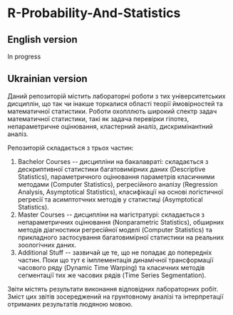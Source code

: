 # R-Probability-And-Statistics

## English version

In progress

## Ukrainian version

Даний репозиторій містить лабораторні роботи з тих університетських дисциплін, що так чи інакше торкалися області теорії ймовірностей та математичної статистики. Роботи охопллють широкий спектр задач математичної статистики, такі як задача перевірки гіпотез, непараметричне оцінювання, кластерний аналіз, дискримінантний аналіз.

Репозиторій складається з трьох частин:

1. Bachelor Courses -- дисципліни на бакалавраті: складається з дескриптивної статистики багатовимірних даних (Descriptive Statistics), параметричного оцінювання параметрів класичними методами (Computer Statistics), регресійного аналізу (Regression Analysis, Asymptotical Statistics), класифікації на основі логістичної регресії та асимптотчних методів у статистиці (Asymptotical Statistics).
2. Master Courses -- дисципліни на магістратурі: складається з непараметричних оцінювання (Nonparametric Statistics), обширних методів діагностики регресійної моделі (Computer Statistics) та прикладного застосування багатовимірної статистики на реальних зоологічних даних.
3. Additional Stuff -- зазвичай це те, що не попадає до попередніх частин. Поки що тут є імплементація динамічної трансформації часового ряду (Dynamic Time Warping) та класичних методів сегментації тих же часових рядів (Time Series Segmentation).

Звіти містять результати виконання відповідних лабораторних робіт. Зміст цих звітів зосереджений на грунтовному аналізі та інтерпретації отриманих результатів людяною мовою.
